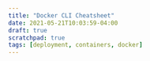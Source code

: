 ```yaml
---
title: "Docker CLI Cheatsheet"
date: 2021-05-21T10:03:59-04:00
draft: true
scratchpad: true
tags: [deployment, containers, docker]
---
```

